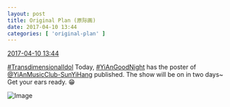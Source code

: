 ```yaml
---
layout: post
title: Original Plan (原际画)
date: 2017-04-10 13:44
categories: [ 'original-plan' ]
---
```


<div class="weibo-info">
  <a href="http://weibo.com/5626539553/EDQTlwMDy">2017-04-10 13:44</a>
</div>

[#TransdimensionalIdol](http://weibo.com/p/100808fab985aab0bfb2724bf4d29856cf6ee7) Today, [#YiAnGoodNight](http://weibo.com/p/10080892b104a59bff303ca883e7931b5b916e) has the poster of [@YiAnMusicClub-SunYiHang](http://weibo.com/u/6108316220) published. The show will be on in two days~ Get your ears ready. :grin:

<!-- more -->

![Image](http://wx3.sinaimg.cn/mw690/0068MnXXgy1fehj6tawm0j31jk10xqv5.jpg)

